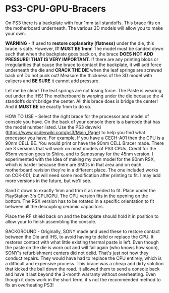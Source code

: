 # PS3-CPU-GPU-Bracers
On PS3 there is a backplate with four 1mm tall standoffs. This brace fits on the motherboard underneath. The various 3D models will allow you to make your own.

**WARNING** - If used to **restore coplanarity (flatness)** under the die, this brace is safe. However, **IT MUST BE 1mm**! The model must be sanded down such that when the backplate goes back on, the brace **DOES NOT ADD PRESSURE! THAT IS VERY IMPORTANT**. If there are any printing blobs or irregularities that cause the brace to contact the backplate, it will add force underneath the die and **CRACK THE DIE** when the leaf springs are screwed back on! Do not punk out! Measure the thickness of the 3D model with calipers and **BE SURE** it cannot add pressure.

Let me be clear! The leaf springs are not losing force. The Paste is wearing out under the IHS! The motherboard is warping under the die because the 4 standoffs don't bridge the center. All this brace does is bridge the center! And it **MUST BE** be exactly 1mm to do so.

HOW TO USE – Select the right brace for the processor and model of console you have. On the back of your console there is a barcode that has the model number listed. Use the PS3 devwiki (https://www.psdevwiki.com/ps3/Main_Page) to help you find what processor you have. For example, If you have a CECH-A01 then the CPU is a 90nm CELL BE. You would print or have the 90nm CELL Bracer made. There are 3 versions that will work on most models of PS3 CPUs. Credit for the 65nm version goes to Shiiro, and to Sampsonay for the 45nm version. I experimented with the Idea of making my own model for the 90nm RSX, which is harder because there are SMDs in that area and on each motherboard revision they're in a different place. The one included works on COK-001, but will need some modification after printing to fit. I may add more versions in the future, but we'll see. 

Sand it down to exactly 1mm and trim it as needed to fit. Place under the PlayStation 3's CPU/GPU. The CPU version fits in the opening on the bottom. The RSX version has to be rotated in a specific orientation to fit between all the decoupling ceramic capacitors.

Place the RF shield back on and the backplate should hold it in position to allow your to finish assembling the console. 

BACKGROUND - Originally, SONY made and used these to restore contact between the Die and IHS, to avoid having to delid or replace the CPU. It restores contact with what little existing thermal paste is left. Even though the paste on the die is worn out and will fail again (who knows how soon), SONY's refurbishment centers did not delid. That's just not how they conduct repairs. They would have had to replace the CPU entirely, which is a difficult and expensive process. This brace was a cheap and dirty solution that kicked the ball down the road. It allowed them to send a console back and have it last beyond the 3-month warranty without overheating. Even though it does work in the short term, it's not the recommended method to fix an overheating PS3!
